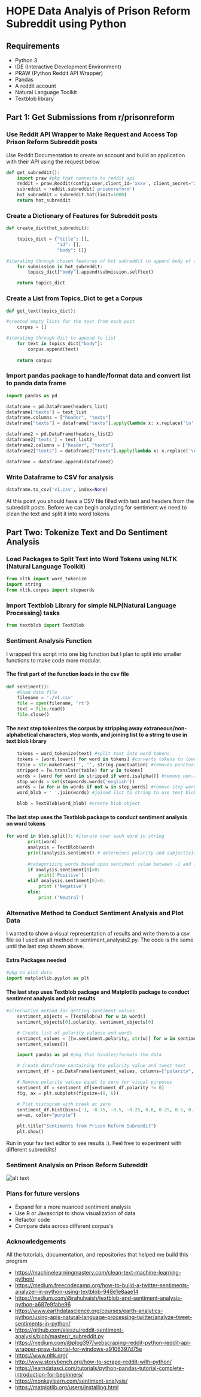 # HOPE Data Analyis of Prison Reform Subreddit using Python

## Requirements
* Python 3
* IDE (Interactive Development Environment)
* PRAW (Python Reddit API Wrapper)
* Pandas
* A reddit account
* Natural Language Toolkit
* Textblob library

## Part 1: Get Submissions from r/prisonreform

### Use Reddit API Wrapper to Make Request and Access Top Prison Reform Subreddit posts
Use Reddit Documentation to create an account and build an application with their API using the request below
``` Python
def get_subreddit():
    import praw #pkg that connects to reddit api
    reddit = praw.Reddit(config.user,client_id='xxxx', client_secret="xxxx", username='xxxx', password='xxxx')
    subreddit = reddit.subreddit('prisonreform')
    hot_subreddit = subreddit.hot(limit=1000)
    return hot_subreddit
```

### Create a Dictionary of Features for Subreddit posts
```Python
def create_dict(hot_subreddit):

    topics_dict = {"title": [],
                   "id": [], 
                   "body": []}  

#iterating through chosen features of hot subreddit to append body of text to dict
    for submission in hot_subreddit:
        topics_dict["body"].append(submission.selftext)

    return topics_dict

 ```

### Create a List from Topics_Dict to get a Corpus
```Python
def get_text(topics_dict):

#created empty lists for the text from each post
    corpus = []

#iterating through dict to append to list
    for text in topics_dict["body"]:
        corpus.append(text)
    
    return corpus
```
### Import pandas package to handle/format data and convert list to panda data frame
```Python
import pandas as pd

dataframe = pd.DataFrame(headers_list)
dataframe['texts'] = text_list
dataframe.columns = ["header", "texts"]
dataframe["texts"] = dataframe["texts"].apply(lambda x: x.replace('\n', ''))

dataframe2 = pd.DataFrame(headers_list2)
dataframe2['texts'] = text_list2
dataframe2.columns = ["header", "texts"]
dataframe2["texts"] = dataframe2["texts"].apply(lambda x: x.replace('\n', ''))

dataframe = dataframe.append(dataframe2)
```
### Write Dataframe to CSV for analysis
``` Python
dataframe.to_csv('v1.csv', index=None)
```
At this point you should have a CSV file filled with text and headers from the subreddit posts. Before we can begin analyzing for sentiment we need to clean the text and split it into word tokens.
## Part Two: Tokenize Text and Do Sentiment Analysis

### Load Packages to Split Text into Word Tokens using NLTK (Natural Language Toolkit)
```Python
from nltk import word_tokenize
import string
from nltk.corpus import stopwords
```

### Import Textblob Library for simple NLP(Natural Language Processing) tasks
```Python
from textblob import TextBlob
```

### Sentiment Analysis Function
I wrapped this script into one big function but I plan to split into smaller functions to make code more modular.
#### The first part of the function loads in the csv file
```Python
def sentiment():
    #load data file
    filename = './v1.csv'
    file = open(filename, 'rt')
    text = file.read()
    file.close()
```
#### The next step tokenizes the corpus by stripping away extraneous/non-alphabetical characters, stop words, and joining list to a string to use in text blob library
```Python
    tokens = word_tokenize(text) #split text into word tokens
    tokens = [word.lower() for word in tokens] #converts tokens to lowercase   
    table = str.maketrans('', '', string.punctuation) #removes punctuation from each word
    stripped = [w.translate(table) for w in tokens]
    words = [word for word in stripped if word.isalpha()] #remove non-alphabetic tokens
    stop_words = set(stopwords.words('english'))
    words = [w for w in words if not w in stop_words] #remove stop words from corpus
    word_blob = ' '.join(words) #joined list to string to use text blob library

    blob = TextBlob(word_blob) #create blob object
 ```
#### The last step uses the Textblob package to conduct sentiment analysis on word tokens
```Python
for word in blob.split(): #iterate over each word in string
        print(word)
        analysis = TextBlob(word) 
        print(analysis.sentiment) # determines polarity and subjectivity scores of each word
        
        #categorizing words based upon sentiment value between -1 and 1
        if analysis.sentiment[0]>0: 
            print('Positive')
        elif analysis.sentiment[0]<0:
            print ('Negative')
        else:
            print ('Neutral')
```

### Alternative Method to Conduct Sentiment Analysis and Plot Data
I wanted to show a visual representation of results and write them to a csv file so I used an alt method in sentiment_analysis2.py. The code is the same until the last step shown above.

#### Extra Packages needed
```Python
#pkg to plot data
import matplotlib.pyplot as plt
```
#### The last step uses Textblob package and Matplotlib package to conduct sentiment analysis and plot results
```Python
#alternative method for getting sentiment values
    sentiment_objects = [TextBlob(w) for w in words]
    sentiment_objects[0].polarity, sentiment_objects[0]

    # Create list of polarity valuesx and words
    sentiment_values = [[w.sentiment.polarity, str(w)] for w in sentiment_objects]
    sentiment_values[0]

    import pandas as pd #pkg that handles/formats the data

    # Create dataframe containing the polarity value and tweet text
    sentiment_df = pd.DataFrame(sentiment_values, columns=["polarity", "word"])

    # Remove polarity values equal to zero for visual purposes
    sentiment_df = sentiment_df[sentiment_df.polarity != 0]
    fig, ax = plt.subplots(figsize=(8, 6))

    # Plot histogram with break at zero
    sentiment_df.hist(bins=[-1, -0.75, -0.5, -0.25, 0.0, 0.25, 0.5, 0.75, 1],
    ax=ax, color="purple")

    plt.title("Sentiments from Prison Reform Subreddit")
    plt.show()
 ```
Run in your fav text editor to see results :). Feel free to experiment with different subreddits!

### Sentiment Analysis on Prison Reform Subreddit
![alt text](https://github.com/ebonnecab/intensive3/blob/master/graphs/V1_graph.png)
### Plans for future versions
* Expand for a more nuanced sentiment analysis
* Use R or Javascript to show visualization of data
* Refactor code
* Compare data across different corpus's

### Acknowledgements
All the tutorials, documentation, and repositories that helped me build this program
* https://machinelearningmastery.com/clean-text-machine-learning-python/
* https://medium.freecodecamp.org/how-to-build-a-twitter-sentiments-analyzer-in-python-using-textblob-948e1e8aae14
* https://medium.com/@rahulvaish/textblob-and-sentiment-analysis-python-a687e9fabe96
* https://www.earthdatascience.org/courses/earth-analytics-python/using-apis-natural-language-processing-twitter/analyze-tweet-sentiments-in-python/
* https://github.com/aleszu/reddit-sentiment-analysis/blob/master/r_subreddit.py
* https://medium.com/@plog397/webscraping-reddit-python-reddit-api-wrapper-praw-tutorial-for-windows-a9106397d75e
* https://www.nltk.org/
* http://www.storybench.org/how-to-scrape-reddit-with-python/
* https://learndatasci.com/tutorials/python-pandas-tutorial-complete-introduction-for-beginners/
* https://monkeylearn.com/sentiment-analysis/
* https://matplotlib.org/users/installing.html
